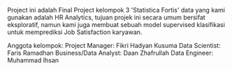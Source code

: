 Project ini adalah Final Project kelompok 3 'Statistica Fortis' data yang kami gunakan adalah HR Analytics, tujuan projek ini secara umum bersifat eksploratif, namun kami juga membuat sebuah model supervised klasifikasi untuk memprediksi Job Satisfaction karyawan.

Anggota kelompok:
Project Manager: Fikri Hadyan Kusuma
Data Scientist: Faris Ramadhan
Business/Data Analyst: Daan Zhafrullah
Data Engineer: Muhammad Ihsan